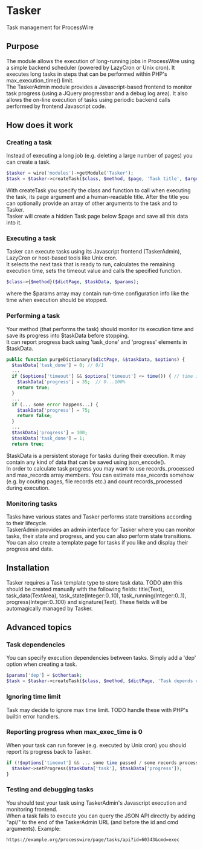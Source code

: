 # Tasker
Task management for ProcessWire

## Purpose
The module allows the execution of long-running jobs in ProcessWire using a simple backend scheduler (powered by LazyCron or Unix cron). It executes long tasks in steps that can be performed within PHP's max_execution_time() limit.  
The TaskerAdmin module provides a Javascript-based frontend to monitor task progress (using a JQuery progressbar and a debug log area). It also allows the on-line execution of tasks using periodic backend calls performed by frontend Javascript code.

## How does it work

### Creating a task
Instead of executing a long job (e.g. deleting a large number of pages) you can create a task.
```php
$tasker = wire('modules')->getModule('Tasker');
$task = $tasker->createTask($class, $method, $page, 'Task title', $arguments);
```
With createTask you specify the class and function to call when executing the task, its page argument and a human-readable title. After the title you can optionally provide an array of other arguments to the task and to Tasker.  
Tasker will create a hidden Task page below $page and save all this data into it.  

### Executing a task
Tasker can execute tasks using its Javascript frontend (TaskerAdmin), LazyCron or host-based tools like Unix cron.  
It selects the next task that is ready to run, calculates the remaining execution time, sets the timeout value and calls the specified function.  
```php
$class->{$method}($dictPage, $taskData, $params);
```
where the $params array may contain run-time configuration info like the time when execution should be stopped.  

### Performing a task
Your method (that performs the task) should monitor its execution time and save its progress into $taskData before stopping.  
It can report progress back using 'task_done' and 'progress' elements in $taskData.  
```php
public function purgeDictionary($dictPage, &$taskData, $options) {
  $taskData['task_done'] = 0; // 0/1
  ...
  if ($options['timeout'] && $options['timeout'] <= time()) { // time is over
    $taskData['progress'] = 35;  // 0...100%
    return true;
  }
  ...
  if (... some error happens...) {
    $taskData['progress'] = 75;
    return false;
  }
  ...
  $taskData['progress'] = 100;
  $taskData['task_done'] = 1;
  return true;
```
$taskData is a persistent storage for tasks during their execution. It may contain any kind of data that can be saved using json_encode().  
In order to calculate task progress you may want to use records_processed and max_records array members. You can estimate max_records somehow (e.g. by couting pages, file records etc.) and count records_processed during execution.  

### Monitoring tasks
Tasks have various states and Tasker performs state transitions according to their lifecycle.  
TaskerAdmin provides an admin interface for Tasker where you can monitor tasks, their state and progress, and you can also perform state transitions.  
You can also create a template page for tasks if you like and display their progress and data.

## Installation
Tasker requires a Task template type to store task data.
TODO atm this should be created manually with the following fields: title(Text), task_data(TextArea), task_state(Integer:0..10), task_running(Integer:0..1), progress(Integer:0..100) and signature(Text).
These fields will be automagically managed by Tasker.

## Advanced topics
### Task dependencies
You can specify execution dependencies between tasks. Simply add a 'dep' option when creating a task.  
```php
$params['dep'] = $othertask;
$task = $tasker->createTask($class, $method, $dictPage, 'Task depends on '.$othertask->title, $params);
```
### Ignoring time limit
Task may decide to ignore max time limit.
TODO handle these with PHP's builtin error handlers.

### Reporting progress when max_exec_time is 0
When your task can run forever (e.g. executed by Unix cron) you should report its progress back to Tasker.   
```php
if (!$options['timeout'] && ... some time passed / some records processed ... {
  $tasker->setProgress($taskData['task'], $taskData['progress']);
}
```
### Testing and debugging tasks
You should test your task using TaskerAdmin's Javascript execution and monitoring frontend.  
When a task fails to execute you can query the JSON API directly by adding "api/" to the end of the TaskerAdmin URL (and before the id and cmd arguments). Example:
```
https://example.org/processwire/page/tasks/api?id=60343&cmd=exec
```
